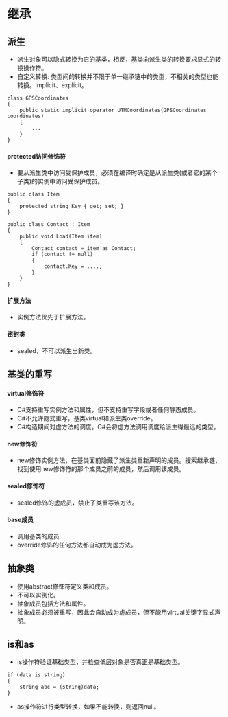 
# 继承

## 派生

* 派生对象可以隐式转换为它的基类，相反，基类向派生类的转换要求显式的转换操作符。
* 自定义转换: 类型间的转换并不限于单一继承链中的类型，不相关的类型也能转换。implicit、explicit。
```
class GPSCoordinates
{
    public static implicit operator UTMCoordinates(GPSCoordinates coordinates)
    {
        ...
    }
}
```

#### protected访问修饰符

* 要从派生类中访问受保护成员，必须在编译时确定是从派生类(或者它的某个子类)的实例中访问受保护成员。

```
public class Item
{
    protected string Key { get; set; }
}

public class Contact : Item
{
    public void Load(Item item)
    {
        Contact contact = item as Contact;
        if (contact != null)
        {
            contact.Key = ....;
        }
    }
}
```

#### 扩展方法

* 实例方法优先于扩展方法。

#### 密封类

* sealed，不可以派生出新类。


## 基类的重写

#### virtual修饰符

* C#支持重写实例方法和属性，但不支持重写字段或者任何静态成员。
* C#不允许隐式重写，基类virtual和派生类override。
* C#构造期间对虚方法的调度。C#会将虚方法调用调度给派生得最远的类型。

#### new修饰符

* new修饰实例方法，在基类面前隐藏了派生类重新声明的成员。搜索继承链，找到使用new修饰符的那个成员之前的成员，然后调用该成员。

#### sealed修饰符

* sealed修饰的虚成员，禁止子类重写该方法。

#### base成员

* 调用基类的成员
* override修饰的任何方法都自动成为虚方法。

## 抽象类

* 使用abstract修饰符定义类和成员。
* 不可以实例化。
* 抽象成员包括方法和属性。
* 抽象成员必须被重写，因此会自动成为虚成员，但不能用virtual关键字显式声明。

## is和as

* is操作符验证基础类型，并检查低层对象是否真正是基础类型。
```
if (data is string)
{
    string abc = (string)data;
}
```
* as操作符进行类型转换，如果不能转换，则返回null。













